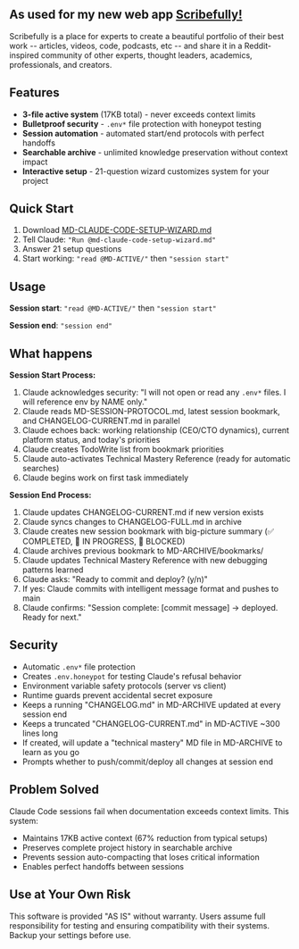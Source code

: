 ## As used for my new web app [Scribefully!](https://scribefully.com)
Scribefully is a place for experts to create a beautiful portfolio of their best work -- articles, videos, code, podcasts, etc -- and share it in a Reddit-inspired community of other experts, thought leaders, academics, professionals, and creators.

## Features

  - **3-file active system** (17KB total) - never exceeds context limits
  - **Bulletproof security** - `.env*` file protection with honeypot testing
  - **Session automation** - automated start/end protocols with perfect handoffs
  - **Searchable archive** - unlimited knowledge preservation without context impact
  - **Interactive setup** - 21-question wizard customizes system for your project

  ## Quick Start

  1. Download [MD-CLAUDE-CODE-SETUP-WIZARD.md](https://raw.githubusercontent.com/marchoag/Claude-Code-Setup-Wizard-MD/main/MD-CLAUDE-CODE-SETUP-WIZARD.md)
  2. Tell Claude: `"Run @md-claude-code-setup-wizard.md"`
  3. Answer 21 setup questions
  4. Start working: `"read @MD-ACTIVE/"` then `"session start"`

  ## Usage

  **Session start**: `"read @MD-ACTIVE/"` then `"session start"`
  
  **Session end**: `"session end"`

  ## What happens

  **Session Start Process:**
  1. Claude acknowledges security: "I will not open or read any `.env*` files. I will reference env by NAME only."
  2. Claude reads MD-SESSION-PROTOCOL.md, latest session bookmark, and CHANGELOG-CURRENT.md in parallel
  3. Claude echoes back: working relationship (CEO/CTO dynamics), current platform status, and today's priorities
  4. Claude creates TodoWrite list from bookmark priorities
  5. Claude auto-activates Technical Mastery Reference (ready for automatic searches)
  6. Claude begins work on first task immediately

  **Session End Process:**
  1. Claude updates CHANGELOG-CURRENT.md if new version exists
  2. Claude syncs changes to CHANGELOG-FULL.md in archive
  3. Claude creates new session bookmark with big-picture summary (✅ COMPLETED, 🔄 IN PROGRESS, 🚫 BLOCKED)
  4. Claude archives previous bookmark to MD-ARCHIVE/bookmarks/
  5. Claude updates Technical Mastery Reference with new debugging patterns learned
  6. Claude asks: "Ready to commit and deploy? (y/n)"
  7. If yes: Claude commits with intelligent message format and pushes to main
  8. Claude confirms: "Session complete: [commit message] → deployed. Ready for next."

  ## Security

  - Automatic `.env*` file protection
  - Creates `.env.honeypot` for testing Claude's refusal behavior
  - Environment variable safety protocols (server vs client)
  - Runtime guards prevent accidental secret exposure
  - Keeps a running "CHANGELOG.md" in MD-ARCHIVE updated at every session end
  - Keeps a truncated "CHANGELOG-CURRENT.md" in MD-ACTIVE ~300 lines long
  - If created, will update a "technical mastery" MD file in MD-ARCHIVE to learn as you go
  - Prompts whether to push/commit/deploy all changes at session end

  ## Problem Solved

  Claude Code sessions fail when documentation exceeds context limits. This system:
  - Maintains 17KB active context (67% reduction from typical setups)
  - Preserves complete project history in searchable archive
  - Prevents session auto-compacting that loses critical information
  - Enables perfect handoffs between sessions

  ## Use at Your Own Risk

  This software is provided "AS IS" without warranty. Users assume full responsibility for testing and ensuring compatibility
  with their systems. Backup your settings before use.
